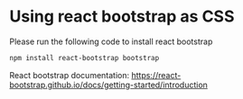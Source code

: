 # Using react bootstrap as CSS

Please run the following code to install react bootstrap

``` bash
npm install react-bootstrap bootstrap 
```

React bootstrap documentation:
<https://react-bootstrap.github.io/docs/getting-started/introduction>
